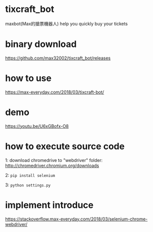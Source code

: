 # tixcraft_bot
maxbot(Max的搶票機器人) help you quickly buy your tickets

# binary download
https://github.com/max32002/tixcraft_bot/releases

# how to use
https://max-everyday.com/2018/03/tixcraft-bot/

# demo
https://youtu.be/U6xGBofx-O8

# how to execute source code
1: download chromedrive to "webdriver" folder:
http://chromedriver.chromium.org/downloads

2: <code>pip install selenium</code>

3: <code>python settings.py</code>

# implement introduce
https://stackoverflow.max-everyday.com/2018/03/selenium-chrome-webdriver/

